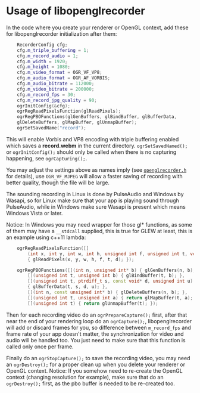 # Usage of libopenglrecorder

In the code where you create your renderer or OpenGL context, add these for
libopenglrecorder initialization after them:
```c++
    RecorderConfig cfg;
    cfg.m_triple_buffering = 1;
    cfg.m_record_audio = 1;
    cfg.m_width = 1920;
    cfg.m_height = 1080;
    cfg.m_video_format = OGR_VF_VP8;
    cfg.m_audio_format = OGR_AF_VORBIS;
    cfg.m_audio_bitrate = 112000;
    cfg.m_video_bitrate = 200000;
    cfg.m_record_fps = 30;
    cfg.m_record_jpg_quality = 90;
    ogrInitConfig(&cfg);
    ogrRegReadPixelsFunction(glReadPixels);
    ogrRegPBOFunctions(glGenBuffers, glBindBuffer, glBufferData,
    glDeleteBuffers, glMapBuffer, glUnmapBuffer);
    ogrSetSavedName("record");
```

This will enable Vorbis and VP8 encoding with triple buffering enabled which saves
a **record.webm** in the current directory. `ogrSetSavedNamed();` or `ogrInitConfig();`
should only be called when there is no capturing happening, see `ogrCapturing();`.

You may adjust the settings above as names imply (see [`openglrecorder.h`](/openglrecorder.h) for details),
use `OGR_VF_MJPEG` will allow a faster saving of recording with better quality,
though the file will be large.

The sounding recording in Linux is done by PulseAudio and Windows by Wasapi,
so for Linux make sure that your app is playing sound through PulseAudio, while
in Windows make sure Wasapi is present which means Windows Vista or later.

Notice: In Windows you may need wrapper for those gl* functions, as some of
them may have a `__stdcall` supplied, this is true for GLEW at least, this is
an example using c++11 lambda:
```c++
    ogrRegReadPixelsFunction([]
        (int x, int y, int w, int h, unsigned int f, unsigned int t, void* d)
        { glReadPixels(x, y, w, h, f, t, d); });

    ogrRegPBOFunctions([](int n, unsigned int* b) { glGenBuffers(n, b); },
        [](unsigned int t, unsigned int b) { glBindBuffer(t, b); },
        [](unsigned int t, ptrdiff_t s, const void* d, unsigned int u)
        { glBufferData(t, s, d, u); },
        [](int n, const unsigned int* b) { glDeleteBuffers(n, b); },
        [](unsigned int t, unsigned int a) { return glMapBuffer(t, a); },
        [](unsigned int t) { return glUnmapBuffer(t); });

```
Then for each recording video do an `ogrPrepareCapture();` first, after that
near the end of your rendering loop do an `ogrCapture();`, libopenglrecorder
will add or discard frames for you, so difference between `m_record_fps` and
frame rate of your app doesn't matter, the synchronization for video and audio
will be handled too. You just need to make sure that this function is called
only once per frame.

Finally do an `ogrStopCapture();` to save the recording video, you may need an
`ogrDestroy();` for a proper clean up when you delete your renderer or OpenGL
context. Notice: If you somehow need to re-create the OpenGL context (changing
resolution for example), make sure that do an `ogrDestroy();` first, as the pbo
buffer is needed to be re-created too.
